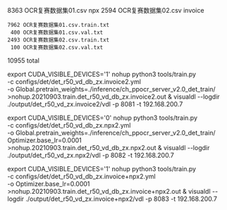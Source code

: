 
8363 OCR复赛数据集01.csv        npx
2594 OCR复赛数据集02.csv        invoice

    7962 OCR复赛数据集01.csv.train.txt
     400 OCR复赛数据集01.csv.val.txt
    2493 OCR复赛数据集02.csv.train.txt
     100 OCR复赛数据集02.csv.val.txt
   10955 total


export CUDA_VISIBLE_DEVICES='1'
nohup python3 tools/train.py \
    -c configs/det/det_r50_vd_db_zx.invoice2.yml \
    -o Global.pretrain_weights=./inference/ch_ppocr_server_v2.0_det_train/ \
    >nohup.20210903.train.det_r50_vd_db_zx.invoice2.out &
visualdl --logdir ./output/det_r50_vd_zx.invoice2/vdl -p 8081 -t 192.168.200.7



export CUDA_VISIBLE_DEVICES='0'
nohup python3 tools/train.py \
    -c configs/det/det_r50_vd_db_zx.npx2.yml \
    -o Global.pretrain_weights=./inference/ch_ppocr_server_v2.0_det_train/ Optimizer.base_lr=0.0001 \
    >nohup.20210903.train.det_r50_vd_db_zx.npx2.out &
visualdl --logdir ./output/det_r50_vd_zx.npx2/vdl -p 8082 -t 192.168.200.7


export CUDA_VISIBLE_DEVICES='1'
nohup python3 tools/train.py \
    -c configs/det/det_r50_vd_db_zx.invoice+npx2.yml \
    -o Optimizer.base_lr=0.0001 \
    >nohup.20210903.train.det_r50_vd_db_zx.invoice+npx2.out &
visualdl --logdir ./output/det_r50_vd_zx.invoice+npx2/vdl -p 8083 -t 192.168.200.7